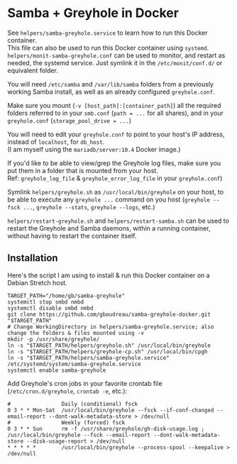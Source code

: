 # Samba + Greyhole in Docker

See `helpers/samba-greyhole.service` to learn how to run this Docker container.  
This file can also be used to run this Docker container using `systemd`.  
`helpers/monit-samba-greyhole.conf` can be used to monitor, and restart as needed, the systemd service. Just symlink it in the `/etc/monit/conf.d/` or equivalent folder.

You will need `/etc/samba` and `/var/lib/samba` folders from a previously working Samba install, as well as an already configured `greyhole.conf`.

Make sure you mount (`-v [host_path]:[container_path]`) all the required folders referred to in your `smb.conf` (`path = ...` for all shares), and in your `greyhole.conf` (`storage_pool_drive = ...`)

You will need to edit your `greyhole.conf` to point to your host's IP address, instead of `localhost`, for `db_host`.  
(I am myself using the `mariadb/server:10.4` Docker image.)

If you'd like to be able to view/grep the Greyhole log files, make sure you put them in a folder that is mounted from your host.  
Ref: `greyhole_log_file` & `greyhole_error_log_file` in your `greyhole.conf`)

Symlink `helpers/greyhole.sh` as `/usr/local/bin/greyhole` on your host, to be able to execute any `greyhole ...` command on you host (`greyhole --fsck ...`, `greyhole --stats`, `greyhole --logs`, etc.)

`helpers/restart-greyhole.sh` and `helpers/restart-samba.sh` can be used to restart the Greyhole and Samba daemons, within a running container, without having to restart the container itself.

## Installation

Here's the script I am using to install & run this Docker container on a Debian Stretch host.

```shell script
TARGET_PATH="/home/gb/samba-greyhole"
systemctl stop smbd nmbd
systemctl disable smbd nmbd
git clone https://github.com/gboudreau/samba-greyhole-docker.git "$TARGET_PATH"
# Change WorkingDirectory in helpers/samba-greyhole.service; also change the folders & files mounted using -v
mkdir -p /usr/share/greyhole/
ln -s "$TARGET_PATH/helpers/greyhole.sh" /usr/local/bin/greyhole
ln -s "$TARGET_PATH/helpers/greyhole-cp.sh" /usr/local/bin/cpgh
ln -s "$TARGET_PATH/helpers/samba-greyhole.service" /etc/systemd/system/samba-greyhole.service
systemctl enable samba-greyhole
```

Add Greyhole's cron jobs in your favorite crontab file (`/etc/cron.d/greyhole`, `crontab -e`, etc.):
```crontab
#                Daily (conditional) fsck
0 3 * * Mon-Sat  /usr/local/bin/greyhole --fsck --if-conf-changed --email-report --dont-walk-metadata-store > /dev/null
#                Weekly (forced) fsck
0 3 * * Sun      rm -f /usr/share/greyhole/gh-disk-usage.log ; /usr/local/bin/greyhole --fsck --email-report --dont-walk-metadata-store --disk-usage-report > /dev/null
* * * * *        /usr/local/bin/greyhole --process-spool --keepalive > /dev/null
```
